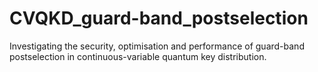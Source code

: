 # CVQKD_guard-band_postselection
Investigating the security, optimisation and performance of guard-band postselection in continuous-variable quantum key distribution.
